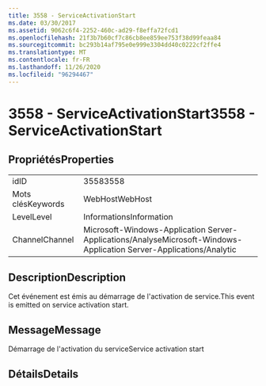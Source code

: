 ```yaml
---
title: 3558 - ServiceActivationStart
ms.date: 03/30/2017
ms.assetid: 9062c6f4-2252-460c-ad29-f8effa72fcd1
ms.openlocfilehash: 21f3b7b60cf7c86cb8ee859ee753f38d99feaa84
ms.sourcegitcommit: bc293b14af795e0e999e3304dd40c0222cf2ffe4
ms.translationtype: MT
ms.contentlocale: fr-FR
ms.lasthandoff: 11/26/2020
ms.locfileid: "96294467"
---
```

# <a name="3558---serviceactivationstart"></a><span data-ttu-id="433fe-102">3558 - ServiceActivationStart</span><span class="sxs-lookup"><span data-stu-id="433fe-102">3558 - ServiceActivationStart</span></span>

## <a name="properties"></a><span data-ttu-id="433fe-103">Propriétés</span><span class="sxs-lookup"><span data-stu-id="433fe-103">Properties</span></span>  
  
|||  
|-|-|  
|<span data-ttu-id="433fe-104">id</span><span class="sxs-lookup"><span data-stu-id="433fe-104">ID</span></span>|<span data-ttu-id="433fe-105">3558</span><span class="sxs-lookup"><span data-stu-id="433fe-105">3558</span></span>|  
|<span data-ttu-id="433fe-106">Mots clés</span><span class="sxs-lookup"><span data-stu-id="433fe-106">Keywords</span></span>|<span data-ttu-id="433fe-107">WebHost</span><span class="sxs-lookup"><span data-stu-id="433fe-107">WebHost</span></span>|  
|<span data-ttu-id="433fe-108">Level</span><span class="sxs-lookup"><span data-stu-id="433fe-108">Level</span></span>|<span data-ttu-id="433fe-109">Informations</span><span class="sxs-lookup"><span data-stu-id="433fe-109">Information</span></span>|  
|<span data-ttu-id="433fe-110">Channel</span><span class="sxs-lookup"><span data-stu-id="433fe-110">Channel</span></span>|<span data-ttu-id="433fe-111">Microsoft-Windows-Application Server-Applications/Analyse</span><span class="sxs-lookup"><span data-stu-id="433fe-111">Microsoft-Windows-Application Server-Applications/Analytic</span></span>|  
  
## <a name="description"></a><span data-ttu-id="433fe-112">Description</span><span class="sxs-lookup"><span data-stu-id="433fe-112">Description</span></span>  

 <span data-ttu-id="433fe-113">Cet événement est émis au démarrage de l'activation de service.</span><span class="sxs-lookup"><span data-stu-id="433fe-113">This event is emitted on service activation start.</span></span>  
  
## <a name="message"></a><span data-ttu-id="433fe-114">Message</span><span class="sxs-lookup"><span data-stu-id="433fe-114">Message</span></span>  

 <span data-ttu-id="433fe-115">Démarrage de l'activation du service</span><span class="sxs-lookup"><span data-stu-id="433fe-115">Service activation start</span></span>  
  
## <a name="details"></a><span data-ttu-id="433fe-116">Détails</span><span class="sxs-lookup"><span data-stu-id="433fe-116">Details</span></span>
